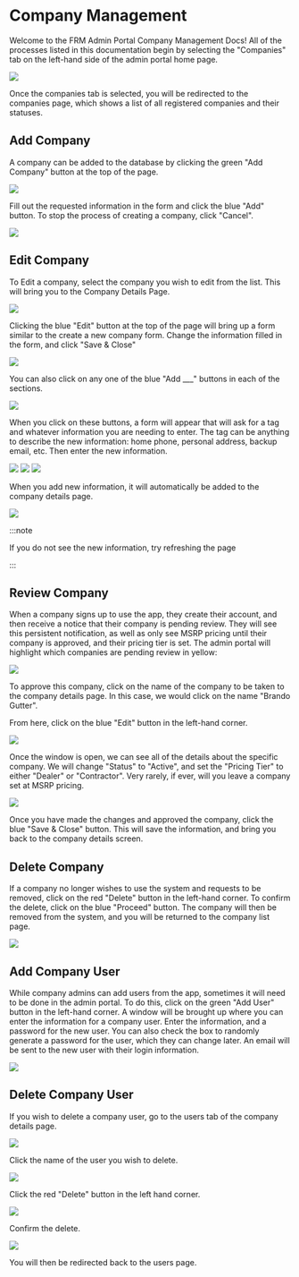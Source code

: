 # Company Management

Welcome to the FRM Admin Portal Company Management Docs! All of the processes listed in this documentation begin by selecting the "Companies" tab on the left-hand side of the admin portal home page.

![](../../static/img/companies/company-management.png)

Once the companies tab is selected, you will be redirected to the companies page, which shows a list of all registered companies and their statuses.

## Add Company

A company can be added to the database by clicking the green "Add Company" button at the top of the page.

![](../../static/img/companies/companies-homepage.png)

Fill out the requested information in the form and click the blue "Add" button. To stop the process of creating a company, click "Cancel".

![](../../static/img/companies/add-company-form-filled.png)

## Edit Company

To Edit a company, select the company you wish to edit from the list. This will bring you to the Company Details Page.

![](../../static/img/companies/company-details-page.png)

Clicking the blue "Edit" button at the top of the page will bring up a form similar to the create a new company form. Change the information filled in the form, and click "Save & Close"

![](../../static/img/companies/company-option-buttons-edit.png)

You can also click on any one of the blue "Add \_\_\_" buttons in each of the sections.

![](../../static/img/companies/company-details-page-add-option.png)

When you click on these buttons, a form will appear that will ask for a tag and whatever information you are needing to enter. The tag can be anything to describe the new information: home phone, personal address, backup email, etc. Then enter the new information.

![](../../static/img/companies/add-phone.png)
![](../../static/img/companies/add-email.png)
![](../../static/img/companies/add-address.png)

When you add new information, it will automatically be added to the company details page.

![](../../static/img/companies/add-company-info-result.png)

:::note

If you do not see the new information, try refreshing the page

:::

## Review Company

When a company signs up to use the app, they create their account, and then receive a notice that their company is pending review. They will see this persistent notification, as well as only see MSRP pricing until their company is approved, and their pricing tier is set. The admin portal will highlight which companies are pending review in yellow:

![](../../static/img/companies/company-list.png)

To approve this company, click on the name of the company to be taken to the company details page. In this case, we would click on the name "Brando Gutter".

From here, click on the blue "Edit" button in the left-hand corner.

![](../../static/img/companies/company-option-buttons-edit.png)

Once the window is open, we can see all of the details about the specific company. We will change "Status" to "Active", and set the "Pricing Tier" to either "Dealer" or "Contractor". Very rarely, if ever, will you leave a company set at MSRP pricing.

![](../../static/img/companies/approve-company-modal.gif)

Once you have made the changes and approved the company, click the blue "Save & Close" button. This will save the information, and bring you back to the company details screen.

## Delete Company

If a company no longer wishes to use the system and requests to be removed, click on the red "Delete" button in the left-hand corner. To confirm the delete, click on the blue "Proceed" button. The company will then be removed from the system, and you will be returned to the company list page.

![](../../static/img/companies/delete-company-modal.png)

## Add Company User

While company admins can add users from the app, sometimes it will need to be done in the admin portal. To do this, click on the green "Add User" button in the left-hand corner. A window will be brought up where you can enter the information for a company user. Enter the information, and a password for the new user. You can also check the box to randomly generate a password for the user, which they can change later. An email will be sent to the new user with their login information.

![](../../static/img/companies/add-user-modal.png)

## Delete Company User

If you wish to delete a company user, go to the users tab of the company details page.

![](../../static/img/companies/click-users-tab.png)

Click the name of the user you wish to delete.

![](../../static/img/companies/click-user.png)

Click the red "Delete" button in the left hand corner.

![](../../static/img/companies/delete-user-button.png)

Confirm the delete.

![](../../static/img/companies/confirm-user-delete.png)

You will then be redirected back to the users page.
